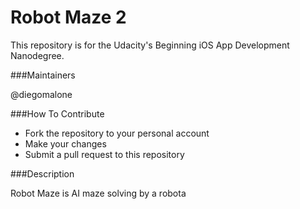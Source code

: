 # Robot Maze 2

This repository is for the Udacity's Beginning iOS App Development Nanodegree.

###Maintainers

@diegomalone

###How To Contribute

- Fork the repository to your personal account
- Make your changes
- Submit a pull request to this repository

###Description

Robot Maze is AI maze solving by a robota 
